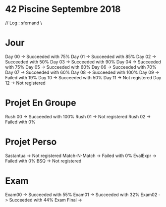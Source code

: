 # 42  Piscine Septembre 2018 
// Log : sfernand \\

# Jour
Day 00 -> Succeeded with 75%
Day 01 -> Succeeded with 85%
Day 02 -> Succeeded with 50%
Day 03 -> Succeeded with 90%
Day 04 -> Succeeded with 75%
Day 05 -> Succeeded with 60%
Day 06 -> Succeeded with 70%
Day 07 -> Succeeded with 60%
Day 08 -> Succeeded with 100%
Day 09 -> Failed with 19%
Day 10 -> Succeeded with 50%
Day 11 -> Not registered
Day 12 -> Not registered 

# Projet En Groupe
Rush 00 -> Succeeded with 100%
Rush 01 -> Not registered 
Rush 02 -> Failed with 0%


# Projet Perso
Sastantua -> Not registered 
Match-N-Match -> Failed with 0%
EvalExpr -> Failed with 0%
BSQ -> Not registered 

# Exam
Exam00 -> Succeeded with 55%
Exam01 -> Succeeded with 32%
Exam02 -> Succeeded with 44%
Exam Final ->
